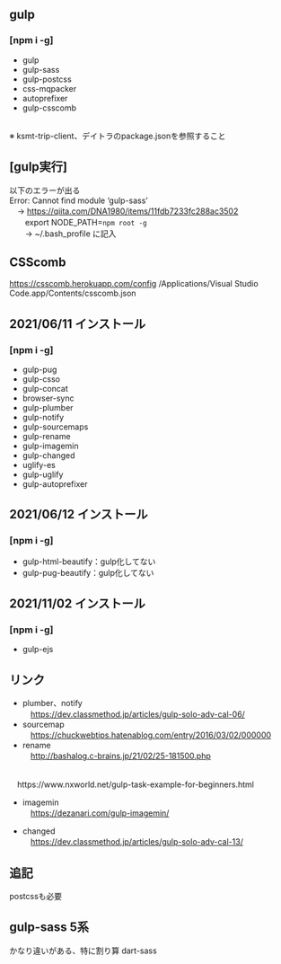 ## gulp
### [npm i -g]
- gulp
- gulp-sass
- gulp-postcss
- css-mqpacker
- autoprefixer
- gulp-csscomb
<br>
※ ksmt-trip-client、デイトラのpackage.jsonを参照すること

## [gulp実行]
以下のエラーが出る<br>
Error: Cannot find module ‘gulp-sass’<br>
　→ https://qiita.com/DNA1980/items/11fdb7233fc288ac3502<br>
　　export NODE_PATH=`npm root -g` <br>
　　→ ~/.bash_profile に記入<br>

## CSScomb
https://csscomb.herokuapp.com/config
/Applications/Visual Studio Code.app/Contents/csscomb.json

## 2021/06/11 インストール
### [npm i -g]
- gulp-pug
- gulp-csso
- gulp-concat
- browser-sync
- gulp-plumber
- gulp-notify
- gulp-sourcemaps
- gulp-rename
- gulp-imagemin
- gulp-changed
- uglify-es
- gulp-uglify
- gulp-autoprefixer

## 2021/06/12 インストール
### [npm i -g]
- gulp-html-beautify：gulp化してない
- gulp-pug-beautify：gulp化してない

## 2021/11/02 インストール
### [npm i -g]
- gulp-ejs



## リンク
- plumber、notify <br>
　https://dev.classmethod.jp/articles/gulp-solo-adv-cal-06/
- sourcemap <br>
　https://chuckwebtips.hatenablog.com/entry/2016/03/02/000000
- rename <br>
　http://bashalog.c-brains.jp/21/02/25-181500.php
<br>
　https://www.nxworld.net/gulp-task-example-for-beginners.html

- imagemin <br>
　https://dezanari.com/gulp-imagemin/

- changed <br>
　https://dev.classmethod.jp/articles/gulp-solo-adv-cal-13/


## 追記
postcssも必要


## gulp-sass 5系
かなり違いがある、特に割り算
dart-sass